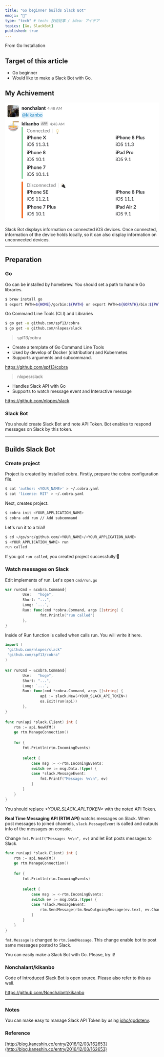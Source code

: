 ```yaml
---
title: "Go beginner builds Slack Bot"
emoji: "🐷"
type: "tech" # tech: 技術記事 / idea: アイデア
topics: [Go, SlackBot]
published: true
---
```


From Go Installation

## Target of this article

- Go beginner
- Would like to make a Slack Bot with Go.

## My Achivement

![](/images/06ac941edfb503/Go_Beginner_Builds_Slack_Bot.png)

Slack Bot displays information on connected iOS devices. Once connected, information of the device holds locally, so it can also display information on unconnected devices.

---

## Preparation

### Go

Go can be installed by homebrew. You should set a path to handle Go libraries.

```sh
$ brew install go
$ export PATH=${HOME}/go/bin:${PATH} or export PATH=${GOPATH}/bin:${PATH}
```

Go Command Line Tools (CLI) and Libraries

```sh
$ go get -u github.com/spf13/cobra
$ go get -u github.com/nlopes/slack
```

> spf13/cobra

- Create a template of Go Command Line Tools
- Used by develop of Docker (distribution) and Kubernetes
- Supports arguments and subcommand.

https://github.com/spf13/cobra

> nlopes/slack

- Handles Slack API with Go
- Supports to watch message event and Interactive message

https://github.com/nlopes/slack

### Slack Bot

You should create Slack Bot and note API Token. Bot enables to respond messages on Slack by this token.

---

## Builds Slack Bot

### Create project

Project is created by installed cobra. Firstly, prepare the cobra configuration file.

```sh
$ cat 'author: <YOUR_NAME>' > ~/.cobra.yaml
$ cat 'license: MIT' > ~/.cobra.yaml
```

Next, creates project.

```sh
$ cobra init <YOUR_APPLICATION_NAME>
$ cobra add run // Add subcommand
```

Let's run it to a trial!

```sh
$ cd ~/go/src/github.com/<YOUR_NAME>/<YOUR_APPLICATION_NAME>
$ <YOUR_APPLICATION_NAME> run
run called
```

If you got `run called`, you created project successfully!🎉

### Watch messages on Slack

Edit implements of run. Let's open `cmd/run.go`

```go
var runCmd = &cobra.Command{
        Use:   "hoge",
        Short: "...",
        Long: `...`,
        Run: func(cmd *cobra.Command, args []string) {
                fmt.Println("run called")
        },
}
```

Inside of Run function is called when calls run. You will write it here.

```go
import (
 "github.com/nlopes/slack"
 "github.com/spf13/cobra"
)

var runCmd = &cobra.Command{
        Use:   "hoge",
        Short: "...",
        Long: `...`,
        Run: func(cmd *cobra.Command, args []string) {
                api := slack.New(<YOUR_SLACK_API_TOKEN>)
                os.Exit(run(api))
        },
}

func run(api *slack.Client) int {
    rtm := api.NewRTM()
    go rtm.ManageConnection()
    
    for {
        fmt.Println(rtm.IncomingEvents)
        
        select {
            case msg := <-rtm.IncomingEvents:
            switch ev := msg.Data.(type) {
            case *slack.MessageEvent:
                fmt.Printf("Message: %v\n", ev)
            }
        }
    }
}
```

You should replace *<YOUR_SLACK_API_TOKEN>* with the noted API Token.

**Real Time Messaging API (RTM API)** watchs messages on Slack. When post messages to joined channels, `slack.MessageEvent` is called and outputs info of the messages on console.

Change `fmt.Printf("Message: %v\n", ev)` and let Bot posts messages to Slack.

```go
func run(api *slack.Client) int {
    rtm := api.NewRTM()
    go rtm.ManageConnection()
    
    for {
        fmt.Println(rtm.IncomingEvents)
        
        select {
            case msg := <-rtm.IncomingEvents:
            switch ev := msg.Data.(type) {
            case *slack.MessageEvent:
                rtm.SendMessage(rtm.NewOutgoingMessage(ev.text, ev.Channel))
            }
        }
    }
}
```

`fmt.Message` is changed to `rtm.SendMessage`. This change enable bot to post same messages posted to Slack.

You can easily make a Slack Bot with Go. Please, try it!

### Nonchalant/kikanbo

Code of Introduced Slack Bot is open source. Please also refer to this as well.

https://github.com/Nonchalant/kikanbo

---

### Notes

You can make easy to manage Slack API Token by using [joho/godotenv](https://github.com/joho/godotenv).

### Reference

[http://blog.kaneshin.co/entry/2016/12/03/162653](http://blog.kaneshin.co/entry/2016/12/03/162653)
